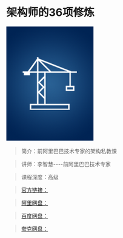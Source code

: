 # 架构师的36项修炼

![img](../../assets/CgqCHl9_z-uAAS_zAADiqpPyUEA085.png)

> 简介：前阿里巴巴技术专家的架构私教课

> 讲师：李智慧----前阿里巴巴技术专家

> 课程深度：高级

> [官方链接：]()

> [阿里网盘：]()

> [百度网盘：]()

> [夸克网盘：]()

